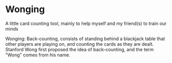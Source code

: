Wonging
=======

A little card counting tool, mainly to help myself and my friend(s) to train our minds

Wonging: Back-counting, consists of standing behind a blackjack table that other players are playing on, and counting the cards as they are dealt. Stanford Wong first proposed the idea of back-counting, and the term "Wong" comes from his name.
